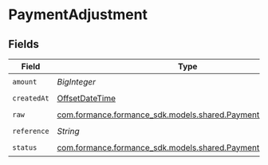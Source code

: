 # PaymentAdjustment


## Fields

| Field                                                                                                       | Type                                                                                                        | Required                                                                                                    | Description                                                                                                 | Example                                                                                                     |
| ----------------------------------------------------------------------------------------------------------- | ----------------------------------------------------------------------------------------------------------- | ----------------------------------------------------------------------------------------------------------- | ----------------------------------------------------------------------------------------------------------- | ----------------------------------------------------------------------------------------------------------- |
| `amount`                                                                                                    | *BigInteger*                                                                                                | :heavy_check_mark:                                                                                          | N/A                                                                                                         | 100                                                                                                         |
| `createdAt`                                                                                                 | [OffsetDateTime](https://docs.oracle.com/javase/8/docs/api/java/time/OffsetDateTime.html)                   | :heavy_check_mark:                                                                                          | N/A                                                                                                         |                                                                                                             |
| `raw`                                                                                                       | [com.formance.formance_sdk.models.shared.PaymentAdjustmentRaw](../../models/shared/PaymentAdjustmentRaw.md) | :heavy_check_mark:                                                                                          | N/A                                                                                                         |                                                                                                             |
| `reference`                                                                                                 | *String*                                                                                                    | :heavy_check_mark:                                                                                          | N/A                                                                                                         |                                                                                                             |
| `status`                                                                                                    | [com.formance.formance_sdk.models.shared.PaymentStatus](../../models/shared/PaymentStatus.md)               | :heavy_check_mark:                                                                                          | N/A                                                                                                         |                                                                                                             |